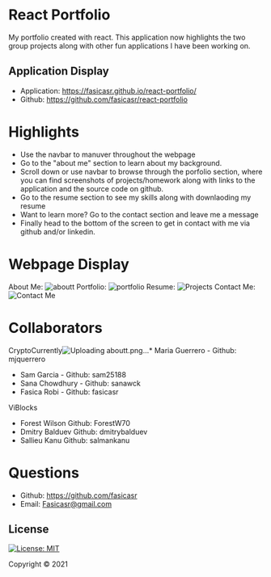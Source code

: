 # React Portfolio

My portfolio created with react. This application now highlights the two group projects along with other fun applications I have been working on.

## Application Display  

* Application: https://fasicasr.github.io/react-portfolio/
* Github: https://github.com/fasicasr/react-portfolio

# Highlights 

* Use the navbar to manuver throughout the webpage 
* Go to the "about me" section to learn about my background.
* Scroll down or use navbar to browse through the porfolio section, where you can find screenshots of projects/homework along with links to the application and the source code on github.
* Go to the resume section to see my skills along with downlaoding my resume 
* Want to learn more? Go to the contact section and leave me a message 
* Finally head to the bottom of the screen to get in contact with me via github and/or linkedin.

# Webpage Display 

About Me:
![aboutt](https://user-images.githubusercontent.com/78572507/127586878-66e6cf11-6de5-41fa-a6e7-c74cc469c5da.png)
Portfolio:
![portfolio](https://user-images.githubusercontent.com/78572507/127586961-f38dcf36-396d-421d-b4f9-a179f07e0c0e.png)
Resume:
![Projects](./images/projects.png)
Contact Me:
![Contact Me](./images/workcontact.png)



# Collaborators

CryptoCurrently![Uploading aboutt.png…]()* Maria Guerrero - Github: mjquerrero
* Sam Garcia - Github: sam25188
* Sana Chowdhury - Github: sanawck
* Fasica Robi - Github: fasicasr

ViBlocks
* Forest Wilson Github: ForestW70 
* Dmitry Balduev Github: dmitrybalduev 
* Sallieu Kanu Github: salmankanu 


# Questions

* Github: https://github.com/fasicasr
* Email: Fasicasr@gmail.com

## License

[![License: MIT](https://img.shields.io/badge/License-MIT-yellow.svg)](https://opensource.org/licenses/MIT)

Copyright © 2021 
